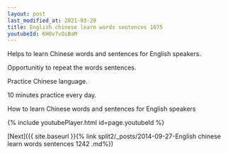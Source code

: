 ```yaml
---
layout: post
last_modified_at: 2021-03-29
title: English chinese learn words sentences 1075 
youtubeId: KH0v7vOiBaM
---
```

 
 
Helps to learn Chinese words and sentences for English speakers.

Opportunitiy to repeat the words sentences. 

Practice Chinese language. 
 
10 minutes practice every day. 
 
How to learn Chinese words and sentences for English speakers 
 
{% include youtubePlayer.html id=page.youtubeId %}
 
 
[Next]({{ site.baseurl }}{% link  split2/_posts/2014-09-27-English chinese learn words sentences 1242 .md%})
 

